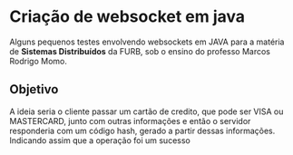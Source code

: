 # Criação de websocket em java
Alguns pequenos testes envolvendo websockets em JAVA para a matéria de **Sistemas Distribuídos** da FURB, sob o ensino do professo Marcos Rodrigo Momo.

## Objetivo
A ideia seria o cliente passar um cartão de credito, que pode ser VISA ou MASTERCARD, junto com outras informações e então o servidor responderia com um código hash, gerado a partir dessas informações. Indicando assim que a operação foi um sucesso
